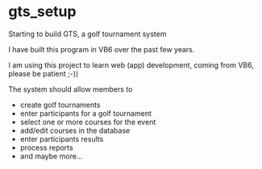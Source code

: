 # gts_setup
Starting to build GTS, a golf tournament system

I have built this program in VB6 over the past few years.

I am using this project to learn web (app) development, coming from VB6, please be patient ;-))

The system should allow members to 
- create golf tournaments
- enter participants for a golf tournament
- select one or more courses for the event
- add/edit courses in the database
- enter participants results
- process reports
- and maybe more...
